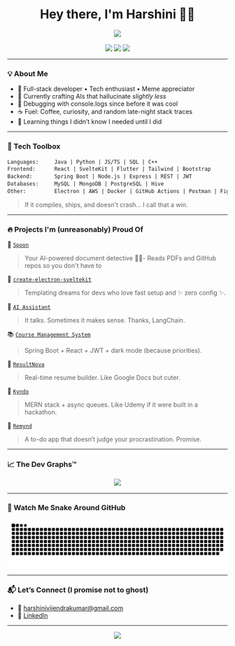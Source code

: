 <h1 align="center">Hey there, I'm Harshini 👩‍💻</h1>

<p align="center">
  <img src="https://readme-typing-svg.herokuapp.com?font=Fira+Code&weight=400&duration=4000&pause=1000&color=36BCF7&center=true&vCenter=true&multiline=true&width=750&lines=Full-stack+dev+on+coffee+%26+clean+code.;Building+cool+things+with+Electron,+SvelteKit,+Spring+Boot." style="height: 100px;" />
</p>

<p align="center">
  <a href="https://github.com/chinni-03"><img src="https://img.shields.io/github/followers/chinni-03?label=Follow&style=social" /></a>
  <a href="mailto:harshinivijendrakumar@gmail.com"><img src="https://img.shields.io/badge/-Email-red?style=flat&logo=gmail" /></a>
  <a href="https://www.linkedin.com/in/harshini-vijendra-kumar/"><img src="https://img.shields.io/badge/-LinkedIn-blue?style=flat&logo=linkedin" /></a>
</p>

---

### 💡 About Me

- 🌟 Full-stack developer • Tech enthusiast • Meme appreciator
- 🤖 Currently crafting AIs that hallucinate *slightly less*
- 🧠 Debugging with console.logs since before it was cool
- ☕ Fuel: Coffee, curiosity, and random late-night stack traces
- 🌱 Learning things I didn’t know I needed until I did

---

### 🔧 Tech Toolbox

```txt
Languages:     Java | Python | JS/TS | SQL | C++
Frontend:      React | SvelteKit | Flutter | Tailwind | Bootstrap
Backend:       Spring Boot | Node.js | Express | REST | JWT
Databases:     MySQL | MongoDB | PostgreSQL | Hive
Other:         Electron | AWS | Docker | GitHub Actions | Postman | Figma
```

> If it compiles, ships, and doesn't crash... I call that a win.

---

### 🔥 Projects I'm (unreasonably) Proud Of

🥄 [`Spoon`](https://github.com/chinni-03/spoon)
> Your AI-powered document detective 🕵️‍♀️- Reads PDFs and GitHub repos so you don't have to

🧰 [`create-electron-sveltekit`](https://github.com/chinni-03/create-electron-sveltekit)  
> Templating dreams for devs who love fast setup and ✨ zero config ✨.

🧠 [`AI Assistant`](https://github.com/chinni-03/langchain-assistant)  
> It talks. Sometimes it makes sense. Thanks, LangChain.

📚 [`Course Management System`](https://github.com/chinni-03/course-management-system)  
> Spring Boot + React + JWT + dark mode (because priorities).

📝 [`ResultNova`](https://github.com/chinni-03/resultnova)  
> Real-time resume builder. Like Google Docs but cuter.

🧪 [`Kyndo`](https://github.com/chinni-03/kyndo)  
> MERN stack + async queues. Like Udemy if it were built in a hackathon.

📱 [`Remynd`](https://github.com/chinni-03/remynd)  
> A to-do app that doesn’t judge your procrastination. Promise.

---

### 📈 The Dev Graphs™️

<p align="center">
<!--   <img src="https://github-readme-stats.vercel.app/api?username=chinni-03&show_icons=true&theme=tokyonight" />
  <br /> -->
  <img src="https://github-readme-stats.vercel.app/api/top-langs/?username=chinni-03&layout=compact&theme=tokyonight" />
</p>

---

### 🐍 Watch Me Snake Around GitHub

<p align="center">
  <img src="https://github.com/chinni-03/chinni-03/blob/output/snake.svg" alt="GitHub Contribution Snake"/>
</p>

---

### 📬 Let’s Connect (I promise not to ghost)

- 💌 [harshinivijendrakumar@gmail.com](mailto:harshinivijendrakumar@gmail.com)  
- 💼 [LinkedIn](https://www.linkedin.com/in/harshini-vijendra-kumar/) 

---

<p align="center">
  <img src="https://capsule-render.vercel.app/api?type=waving&color=0:36BCF7,100:9E00FF&height=120&section=footer"/>
</p>
